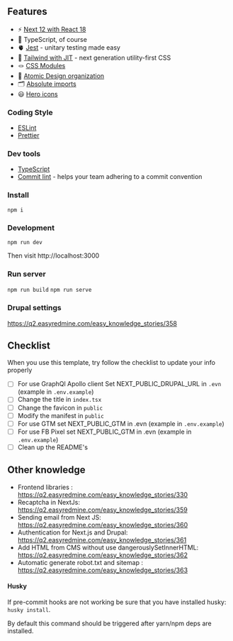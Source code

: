 ## Features

-   ⚡️ [Next 12 with React 18](https://nextjs.org/docs/getting-started)
-   🦾 TypeScript, of course
-   🫀 [Jest](https://jestjs.io/) - unitary testing made easy
-   🎨 [Tailwind with JIT](https://tailwindcss.com/) - next generation utility-first CSS
-   🪢 [CSS Modules](https://github.com/css-modules/css-modules)
-   👑 [Atomic Design organization](https://bradfrost.com/blog/post/atomic-web-design/)
-   🗂 [Absolute imports](https://github.com/vitejs/vite/issues/88#issuecomment-762415200)
-   😃 [Hero icons](https://heroicons.com/)

### Coding Style

-   [ESLint](https://eslint.org/)
-   [Prettier](https://prettier.io/)

### Dev tools

-   [TypeScript](https://www.typescriptlang.org/)
-   [Commit lint](https://github.com/conventional-changelog/commitlint) - helps your team adhering to a commit convention

### Install

`npm i`

### Development

`npm run dev`

Then visit http://localhost:3000

### Run server

`npm run build`
`npm run serve`


### Drupal settings
https://q2.easyredmine.com/easy_knowledge_stories/358

## Checklist

When you use this template, try follow the checklist to update your info properly

-   [ ] For use GraphQl Apollo client Set NEXT_PUBLIC_DRUPAL_URL  in `.evn` (example in `.env.example`)
-   [ ] Change the title in `index.tsx`
-   [ ] Change the favicon in `public`
-   [ ] Modify the manifest in `public`
-   [ ] For use GTM set NEXT_PUBLIC_GTM in .evn (example in `.env.example`)
-   [ ] For use FB Pixel set NEXT_PUBLIC_GTM in .evn (example in `.env.example`)
-   [ ] Clean up the README's

## Other knowledge
- Frontend libraries : https://q2.easyredmine.com/easy_knowledge_stories/330
- Recaptcha in NextJs: https://q2.easyredmine.com/easy_knowledge_stories/359
- Sending email from Next JS: https://q2.easyredmine.com/easy_knowledge_stories/360
- Authentication for Next.js and Drupal: https://q2.easyredmine.com/easy_knowledge_stories/361
- Add HTML from CMS without use dangerouslySetInnerHTML: https://q2.easyredmine.com/easy_knowledge_stories/362
- Automatic generate robot.txt and sitemap : https://q2.easyredmine.com/easy_knowledge_stories/363
#### Husky

If pre-commit hooks are not working be sure that you have installed husky: `husky install`.

By default this command should be triggered after yarn/npm deps are installed.
